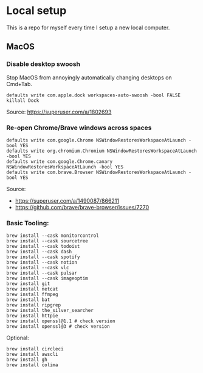 # Local setup

This is a repo for myself every time I setup a new local computer.

## MacOS

### Disable desktop swoosh

Stop MacOS from annoyingly automatically changing desktops on Cmd+Tab.

```
defaults write com.apple.dock workspaces-auto-swoosh -bool FALSE
killall Dock
```

Source: https://superuser.com/a/1802693

### Re-open Chrome/Brave windows across spaces

```
defaults write com.google.Chrome NSWindowRestoresWorkspaceAtLaunch -bool YES
defaults write org.chromium.Chromium NSWindowRestoresWorkspaceAtLaunch -bool YES
defaults write com.google.Chrome.canary NSWindowRestoresWorkspaceAtLaunch -bool YES
defaults write com.brave.Browser NSWindowRestoresWorkspaceAtLaunch -bool YES
```

Source:

- https://superuser.com/a/1490087/866211
- https://github.com/brave/brave-browser/issues/7270

### Basic Tooling:

```
brew install --cask monitorcontrol
brew install --cask sourcetree
brew install --cask todoist
brew install --cask dash
brew install --cask spotify
brew install --cask notion
brew install --cask vlc
brew install --cask pulsar
brew install --cask imageoptim
brew install git
brew install netcat
brew install ffmpeg
brew install bat
brew install ripgrep
brew install the_silver_searcher
brew install httpie
brew install openssl@1.1 # check version
brew install openssl@3 # check version
```

Optional:

```
brew install circleci
brew install awscli
brew install gh
brew install colima
```

